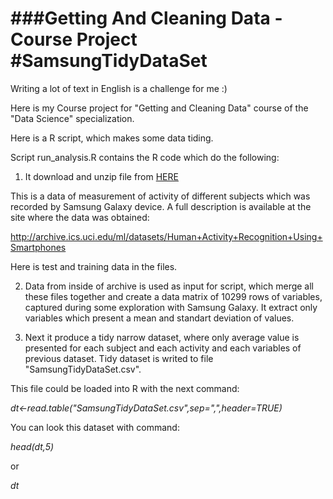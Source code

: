 ###Getting And Cleaning Data - Course Project
#SamsungTidyDataSet
==================

Writing a lot of text in English is a challenge for me :)

Here is my Course project for "Getting and Cleaning Data" course of the "Data Science" specialization.

Here is a R script, which makes some data tiding.




Script run_analysis.R contains the R code which do the following:

1. It download and unzip file from [HERE](https://d396qusza40orc.cloudfront.net/getdata%2Fprojectfiles%2FUCI%20HAR%20Dataset.zip)

This is a data of measurement of activity of different subjects which was recorded by Samsung Galaxy device. A full description  is available at the site where the data was obtained:

http://archive.ics.uci.edu/ml/datasets/Human+Activity+Recognition+Using+Smartphones

Here is test and training data in the files. 

2. Data from inside of archive is used as input for script, which merge all these files together and create a data matrix of 10299 rows of variables, captured during some exploration with Samsung Galaxy. It extract only variables which present a mean and standart deviation of values.


3. Next it produce a tidy narrow dataset, where only average value is presented for each subject and each activity and each variables of previous dataset. Tidy dataset is writed to file "SamsungTidyDataSet.csv".

This file could be loaded into R with the next command:

*dt<-read.table("SamsungTidyDataSet.csv",sep=",",header=TRUE)*

You can look this dataset with command:

*head(dt,5)*

or

*dt*







